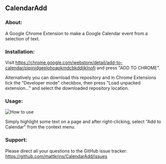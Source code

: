## CalendarAdd

### About:
A Google Chrome Extension to make a Google Calendar event from a selection of text.

### Installation:
Visit https://chrome.google.com/webstore/detail/add-to-calendar/pipjnidgeelohoapkmdcbkddjjklnofj and press "ADD TO CHROME".

Alternatively you can download this repository and in Chrome Extensions tick the "Developer mode" checkbox, then press "Load unpacked extension..." and select the downloaded repository location.


### Usage:
![How to use](https://lh3.googleusercontent.com/jS6jnrkqaSPBAKzxCk4FNOrdK-x9Gv9Nwvuv89J7GhPhiHsZJQsdiGjNbG_sKAjXItmYcXewmg=s640-h400-e365-rw)

Simply highlight some text on a page and after right-clicking, select "Add to Calendar" from the context menu.

### Support:
Please direct all your questions to the GitHub issue tracker:
https://github.com/mattkrins/CalendarAdd/issues